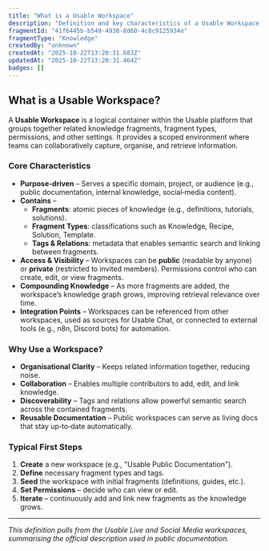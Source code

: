 ```yaml
---
title: "What is a Usable Workspace"
description: "Definition and key characteristics of a Usable Workspace, including purpose, contents, access, and how it supports collaborative knowledge capture. (Test update to verify n8n workflow fix)"
fragmentId: "41f6445b-b549-4938-8d60-4c8c9125934e"
fragmentType: "Knowledge"
createdBy: "unknown"
createdAt: "2025-10-22T13:20:31.883Z"
updatedAt: "2025-10-22T13:20:31.464Z"
badges: []
---
```


## What is a Usable Workspace?

A **Usable Workspace** is a logical container within the Usable platform that groups together related knowledge fragments, fragment types, permissions, and other settings. It provides a scoped environment where teams can collaboratively capture, organise, and retrieve information.

### Core Characteristics
- **Purpose‑driven** – Serves a specific domain, project, or audience (e.g., public documentation, internal knowledge, social‑media content).
- **Contains** –
  - **Fragments**: atomic pieces of knowledge (e.g., definitions, tutorials, solutions).
  - **Fragment Types**: classifications such as Knowledge, Recipe, Solution, Template.
  - **Tags & Relations**: metadata that enables semantic search and linking between fragments.
- **Access & Visibility** – Workspaces can be **public** (readable by anyone) or **private** (restricted to invited members). Permissions control who can create, edit, or view fragments.
- **Compounding Knowledge** – As more fragments are added, the workspace’s knowledge graph grows, improving retrieval relevance over time.
- **Integration Points** – Workspaces can be referenced from other workspaces, used as sources for Usable Chat, or connected to external tools (e.g., n8n, Discord bots) for automation.

### Why Use a Workspace?
- **Organisational Clarity** – Keeps related information together, reducing noise.
- **Collaboration** – Enables multiple contributors to add, edit, and link knowledge.
- **Discoverability** – Tags and relations allow powerful semantic search across the contained fragments.
- **Reusable Documentation** – Public workspaces can serve as living docs that stay up‑to‑date automatically.

### Typical First Steps
1. **Create** a new workspace (e.g., "Usable Public Documentation").
2. **Define** necessary fragment types and tags.
3. **Seed** the workspace with initial fragments (definitions, guides, etc.).
4. **Set Permissions** – decide who can view or edit.
5. **Iterate** – continuously add and link new fragments as the knowledge grows.

---
*This definition pulls from the Usable Live and Social Media workspaces, summarising the official description used in public documentation.*
